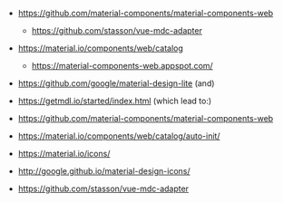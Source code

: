 * https://github.com/material-components/material-components-web
  * https://github.com/stasson/vue-mdc-adapter

* https://material.io/components/web/catalog
  * https://material-components-web.appspot.com/

* https://github.com/google/material-design-lite (and)
* https://getmdl.io/started/index.html (which lead to:)
* https://github.com/material-components/material-components-web
* https://material.io/components/web/catalog/auto-init/

* https://material.io/icons/
* http://google.github.io/material-design-icons/

* https://github.com/stasson/vue-mdc-adapter